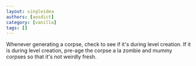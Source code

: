 ```yaml
---
layout: singleidea
authors: [aosdict]
category: [vanilla]
tags: []
---
```

Whenever generating a corpse, check to see if it's during level creation. If it is during level creation, pre-age the corpse a la zombie and mummy corpses so that it's not weirdly fresh.
